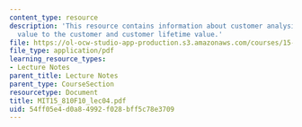 ```yaml
---
content_type: resource
description: 'This resource contains information about customer analysis II and III:
  value to the customer and customer lifetime value.'
file: https://ol-ocw-studio-app-production.s3.amazonaws.com/courses/15-810-marketing-management-fall-2010/54ff05e4d0a84992f028bff5c78e3709_MIT15_810F10_lec04.pdf
file_type: application/pdf
learning_resource_types:
- Lecture Notes
parent_title: Lecture Notes
parent_type: CourseSection
resourcetype: Document
title: MIT15_810F10_lec04.pdf
uid: 54ff05e4-d0a8-4992-f028-bff5c78e3709
---
```

